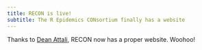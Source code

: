 ```yaml
---
title: RECON is live!
subtitle: The R Epidemics CONsortium finally has a website
---
```


Thanks to [Dean Attali](http://deanattali.com), RECON now has a proper website. Woohoo!
